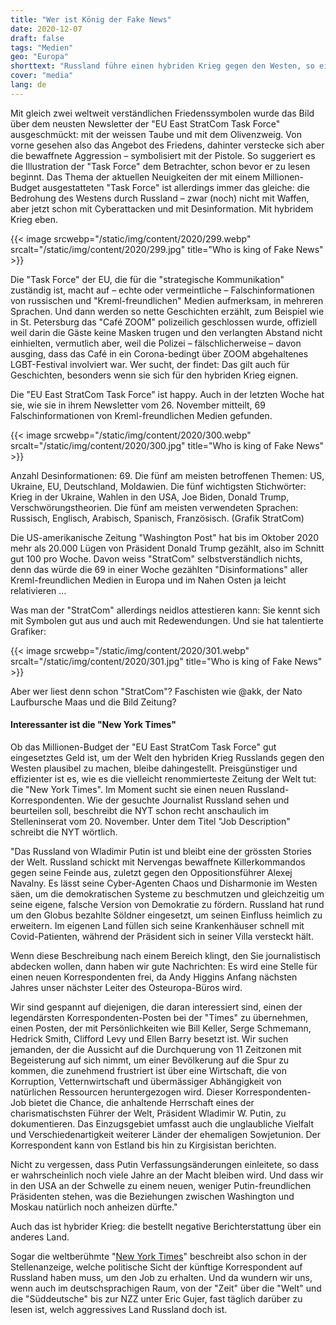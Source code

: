 ```yaml
---
title: "Wer ist König der Fake News"
date: 2020-12-07
draft: false
tags: "Medien"
geo: "Europa"
shorttext: "Russland führe einen hybriden Krieg gegen den Westen, so ein oft gehörter Vorwurf. Und wie hybrid schiesst der Westen?"
cover: "media"
lang: de
---
```


Mit gleich zwei weltweit verständlichen Friedenssymbolen wurde das Bild über dem neusten Newsletter der "EU East StratCom Task Force" ausgeschmückt: mit der weissen Taube und mit dem Olivenzweig. Von vorne gesehen also das Angebot des Friedens, dahinter verstecke sich aber die bewaffnete Aggression – symbolisiert mit der Pistole. So suggeriert es die Illustration der "Task Force" dem Betrachter, schon bevor er zu lesen beginnt. Das Thema der aktuellen Neuigkeiten der mit einem Millionen-Budget ausgestatteten "Task Force" ist allerdings immer das gleiche: die Bedrohung des Westens durch Russland – zwar (noch) nicht mit Waffen, aber jetzt schon mit Cyberattacken und mit Desinformation. Mit hybridem Krieg eben.

{{< image srcwebp="/static/img/content/2020/299.webp" srcalt="/static/img/content/2020/299.jpg" title="Who is king of Fake News" >}}

Die "Task Force" der EU, die für die "strategische Kommunikation" zuständig ist, macht auf – echte oder vermeintliche – Falschinformationen von russischen und "Kreml-freundlichen" Medien aufmerksam, in mehreren Sprachen. Und dann werden so nette Geschichten erzählt, zum Beispiel wie in St. Petersburg das "Café ZOOM" polizeilich geschlossen wurde, offiziell weil darin die Gäste keine Masken trugen und den verlangten Abstand nicht einhielten, vermutlich aber, weil die Polizei – fälschlicherweise – davon ausging, dass das Café in ein Corona-bedingt über ZOOM abgehaltenes LGBT-Festival involviert war. Wer sucht, der findet: Das gilt auch für Geschichten, besonders wenn sie sich für den hybriden Krieg eignen.

Die "EU East StratCom Task Force" ist happy. Auch in der letzten Woche hat sie, wie sie in ihrem Newsletter vom 26. November mitteilt, 69 Falschinformationen von Kreml-freundlichen Medien gefunden.

{{< image srcwebp="/static/img/content/2020/300.webp" srcalt="/static/img/content/2020/300.jpg" title="Who is king of Fake News" >}}

Anzahl Desinformationen: 69. Die fünf am meisten betroffenen Themen: US, Ukraine, EU, Deutschland, Moldawien. Die fünf wichtigsten Stichwörter: Krieg in der Ukraine, Wahlen in den USA, Joe Biden, Donald Trump, Verschwörungstheorien. Die fünf am meisten verwendeten Sprachen: Russisch, Englisch, Arabisch, Spanisch, Französisch. (Grafik StratCom)

Die US-amerikanische Zeitung "Washington Post" hat bis im Oktober 2020 mehr als 20.000 Lügen von Präsident Donald Trump gezählt, also im Schnitt gut 100 pro Woche. Davon weiss "StratCom" selbstverständlich nichts, denn das würde die 69 in einer Woche gezählten "Disinformations" aller Kreml-freundlichen Medien in Europa und im Nahen Osten ja leicht relativieren …

Was man der "StratCom" allerdings neidlos attestieren kann: Sie kennt sich mit Symbolen gut aus und auch mit Redewendungen. Und sie hat talentierte Grafiker:

{{< image srcwebp="/static/img/content/2020/301.webp" srcalt="/static/img/content/2020/301.jpg" title="Who is king of Fake News" >}}

Aber wer liest denn schon "StratCom"? Faschisten wie @akk, der Nato Laufbursche Maas und die Bild Zeitung?

#### Interessanter ist die "New York Times"

Ob das Millionen-Budget der "EU East StratCom Task Force" gut eingesetztes Geld ist, um der Welt den hybriden Krieg Russlands gegen den Westen plausibel zu machen, bleibe dahingestellt. Preisgünstiger und effizienter ist es, wie es die vielleicht renommierteste Zeitung der Welt tut: die "New York Times". Im Moment sucht sie einen neuen Russland-Korrespondenten. Wie der gesuchte Journalist Russland sehen und beurteilen soll, beschreibt die NYT schon recht anschaulich im Stelleninserat vom 20. November. Unter dem Titel "Job Description" schreibt die NYT wörtlich.

"Das Russland von Wladimir Putin ist und bleibt eine der grössten Stories der Welt. Russland schickt mit Nervengas bewaffnete Killerkommandos gegen seine Feinde aus, zuletzt gegen den Oppositionsführer Alexej Navalny. Es lässt seine Cyber-Agenten Chaos und Disharmonie im Westen säen, um die demokratischen Systeme zu beschmutzen und gleichzeitig um seine eigene, falsche Version von Demokratie zu fördern. Russland hat rund um den Globus bezahlte Söldner eingesetzt, um seinen Einfluss heimlich zu erweitern. Im eigenen Land füllen sich seine Krankenhäuser schnell mit Covid-Patienten, während der Präsident sich in seiner Villa versteckt hält.

Wenn diese Beschreibung nach einem Bereich klingt, den Sie journalistisch abdecken wollen, dann haben wir gute Nachrichten: Es wird eine Stelle für einen neuen Korrespondenten frei, da Andy Higgins Anfang nächsten Jahres unser nächster Leiter des Osteuropa-Büros wird.

Wir sind gespannt auf diejenigen, die daran interessiert sind, einen der legendärsten Korrespondenten-Posten bei der "Times" zu übernehmen, einen Posten, der mit Persönlichkeiten wie Bill Keller, Serge Schmemann, Hedrick Smith, Clifford Levy und Ellen Barry besetzt ist. Wir suchen jemanden, der die Aussicht auf die Durchquerung von 11 Zeitzonen mit Begeisterung auf sich nimmt, um einer Bevölkerung auf die Spur zu kommen, die zunehmend frustriert ist über eine Wirtschaft, die von Korruption, Vetternwirtschaft und übermässiger Abhängigkeit von natürlichen Ressourcen heruntergezogen wird. Dieser Korrespondenten-Job bietet die Chance, die anhaltende Herrschaft eines der charismatischsten Führer der Welt, Präsident Wladimir W. Putin, zu dokumentieren. Das Einzugsgebiet umfasst auch die unglaubliche Vielfalt und Verschiedenartigkeit weiterer Länder der ehemaligen Sowjetunion. Der Korrespondent kann von Estland bis hin zu Kirgisistan berichten.

Nicht zu vergessen, dass Putin Verfassungsänderungen einleitete, so dass er wahrscheinlich noch viele Jahre an der Macht bleiben wird. Und dass wir in den USA an der Schwelle zu einem neuen, weniger Putin-freundlichen Präsidenten stehen, was die Beziehungen zwischen Washington und Moskau natürlich noch anheizen dürfte."

Auch das ist hybrider Krieg: die bestellt negative Berichterstattung über ein anderes Land.

Sogar die weltberühmte "[New York Times](/static/downloads/International_Opportunities_Workday.pdf "Russia Correspondent")" beschreibt also schon in der Stellenanzeige, welche politische Sicht der künftige Korrespondent auf Russland haben muss, um den Job zu erhalten. Und da wundern wir uns, wenn auch im deutschsprachigen Raum, von der "Zeit" über die "Welt" und die "Süddeutsche" bis zur NZZ unter Eric Gujer, fast täglich darüber zu lesen ist, welch aggressives Land Russland doch ist.
